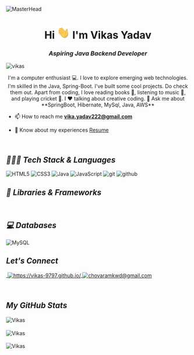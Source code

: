 ![MasterHead](https://imgs.search.brave.com/oZjW8wbgQnJEzhSTuvYvlgoxrDR5UkUstp9wrUnuk2k/rs:fit:1200:626:1/g:ce/aHR0cHM6Ly9tZWRp/YS1mYXN0bHkuaGFj/a2VyZWFydGguY29t/L21lZGlhL2hhY2th/dGhvbi9zYXBpZW50/LWphdmEtZGV2ZWxv/cGVyLWhpcmluZy0y/MDE5L2ltYWdlcy8z/ZDZlNGVlNDllLWhh/Y2tlci5naWY.gif)
<!----------------------------------- Heading Section ------------------------------------>
<h1 align="center">
    Hi
    <img src="https://raw.githubusercontent.com/ABSphreak/ABSphreak/master/gifs/Hi.gif" width="35">
    I'm Vikas Yadav
</h1>

<!----------------------------------- About Section ------------------------------------>

<h3 align="center">
   <i> Aspiring Java Backend Developer</i>
</h3

<p align="left"> <img src="https://komarev.com/ghpvc/?username=vikas-9797&label=Profile%20views&color=0e75b6&style=flat" alt="vikas" /> </p>

 <p align="center">I'm a computer enthusiast 💻.  I love to explore emerging web technologies. I'm skilled in the Java, Spring-Boot. I've built some cool projects. Do check them out. Apart from coding, I love reading books 📘, listening to music 🎵, and playing cricket 🏏. I ♥️ talking about creative coding. 💬 Ask me about **SpringBoot, Hibernate, MySql, Java, AWS** </p>

- 📫 How to reach me **vika.yadav222@gmail.com**

- 📄 Know about my experiences <a href="https://drive.google.com/file/d/178DFv41LXmH2Sx3HyXRv4uGKJcgw3jrP/view?usp=sharing" target="blank">Resume </a>
</p>

<br>
<!----------------------------------- Tech Stack Section ------------------------------------>

### <h2><i>👨🏻‍💻 Tech Stack & Languages</i></h2>
![HTML5](https://img.shields.io/badge/HTML5-E34F26?style=for-the-badge&logo=html5&logoColor=white)
![CSS3](https://img.shields.io/badge/CSS3-1572B6?style=for-the-badge&logo=css3&logoColor=white)
![Java](https://img.shields.io/badge/Java-ED8B00?style=for-the-badge&logo=java&logoColor=white)
![JavaScript](https://img.shields.io/badge/JavaScript-323330?style=for-the-badge&logo=javascript&logoColor=F7DF1E)
<img src="https://img.shields.io/badge/Git-f44d27?style=for-the-badge&logo=git&logoColor=white" alt="git" />
<img src="https://img.shields.io/badge/GitHub-100000?style=for-the-badge&logo=github&logoColor=white" alt="github" />



### <h2><i>🚀 Libraries & Frameworks</i></h2>
<a href="" target="blank"><img src="https://img.shields.io/static/v1?style=for-the-badge&message=Spring&color=852100&label=" alt=""/></a>
<a href="" target="blank"><img src="https://img.shields.io/static/v1?style=for-the-badge&message=SpringBoot&color=00d09c&label=" alt="" /></a>
<a href="" target="blank"><img src="https://img.shields.io/static/v1?style=for-the-badge&message=Hibernate&color=000030&label=" alt=""/></a>
<a href="" target="blank"><img src="https://img.shields.io/static/v1?style=for-the-badge&message=JDBC&color=400030&label=" alt=""/></a>
<a href="" target="blank"><img src="https://img.shields.io/static/v1?style=for-the-badge&message=Servlets&color=700030&label=" alt=""/></a>


### <h2><i>💻 Databases</i></h2>
![MySQL](https://img.shields.io/badge/MySQL-00000F?style=for-the-badge&logo=mysql&logoColor=white)

 
 
 
<!----------------------------------- Social Media Links Section ------------------------------------>

<h2><i>Let's Connect</i></h2>


<p align="left">
    <a href="https://www.linkedin.com/in/vikas222/">
        <img align="center" src="https://img.shields.io/badge/LinkedIn-0077B5?style=for-the-badge&logo=linkedin&logoColor=white" alt="" />
    </a>
<!--     <a href="https://twitter.com/ss4033167">
        <img align="center" src="https://img.shields.io/badge/Twitter-1DA1F2?style=for-the-badge&logo=twitter&logoColor=white" alt="https://twitter.com/ss4033167" />
    </a> -->
    <a href="https://vikas-9797.github.io/">
        <img align="center" src="https://img.shields.io/badge/Portfolio-18A303?style=for-the-badge&logo=ionic&logoColor=white" alt="https://vikas-9797.github.io/" />
    </a>
    <a title="vika.yadav222@gmail.com" href="mailto:vika.yadav222@gmail.com">
        <img align="center" src="https://img.shields.io/badge/Gmail-D14836?style=for-the-badge&logo=gmail&logoColor=white" alt="chovaramkwd@gmail.com" />
    </a>
</p>

<br>




<!----------------------------------- Star Section ------------------------------------>

  <h2><i>My GitHub Stats</i></h2>

<p>
     <img align="center" src="https://github-readme-streak-stats.herokuapp.com/?user=vikas-9797&theme=indian,contribs&border_radius=0&locale=en&theme=dark" alt="Vikas" height="150" />
    <br><br>
    <img align="center" src="https://github-readme-stats.vercel.app/api?username=vikas-9797&show_icons=true&include_all_commits=true&count_private=true&hide=issues,contribs&border_radius=0&locale=en&theme=dark" alt="Vikas" height="150" />
    <br><br>
    <img align="center" src="https://github-readme-stats.vercel.app/api/top-langs/?username=vikas-9797&layout=compact&exclude_repo=Lybrate-Website-Clone-Version-2.0,Lybrate-Website-Clone,Adidas-Clone&hide=Shell&border_radius=0&theme=dark" alt="Vikas" height="150"/>
</p>
<br>
  
 <!--------------------------------------------------------------------------------> 
  
<!--  ## :trophy: Recent GitHub Activity
  <br/>
   <a href="https://github.com/vikas-9797"><img alt="vikas-9797's Activity Graph" src="https://activity-graph.herokuapp.com/graph?username=vikas-9797&custom_title=Vikas's%20Contribution%20Graph&theme=react-dark" /></a>
  <br/>


<br/>
 -->


<!----------------------------------- Top Repository Section ------------------------------------>

<!-- <h2><i>Top Repositories</i></h2>


<p>
    <a href="https://github.com/Ramcr32/Cab-Booking-Application">
        <img align="center" src="https://github-readme-stats.vercel.app/api/pin/?username=Ramcr32&repo=Cab-Booking-Application&locale=en&border_radius=0&theme=dark" alt="ChovaRamSinha" />
    </a>
    <a href="https://github.com/Ramcr32/uboric-website-clone">
        <img align="center" src="https://github-readme-stats.vercel.app/api/pin/?username=Ramcr32&repo=uboric-website-clone&locale=en&border_radius=0&theme=dark" alt="ChovaRamSinha" />
    </a>
   
  
</p>
 -->






<!--
*Vikas Yadav/vikas-9797* is a ✨ special ✨ repository because its `README.md` (this file) appears on your GitHub profile.

Here are some ideas to get you started:

- 🔭 I’m currently working on ...
- 🌱 I’m currently learning ...
- 👯 I’m looking to collaborate on ...
- 🤔 I’m looking for help with ...
- 💬 Ask me about ...
- 📫 How to reach me: ...
- 😄 Pronouns: ...
- ⚡ Fun fact: ...
-->




















